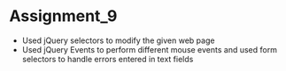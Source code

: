 # Assignment_9
* Used jQuery selectors to modify the given web page
* Used jQuery Events to perform different mouse events and used form selectors to handle errors entered in text fields
